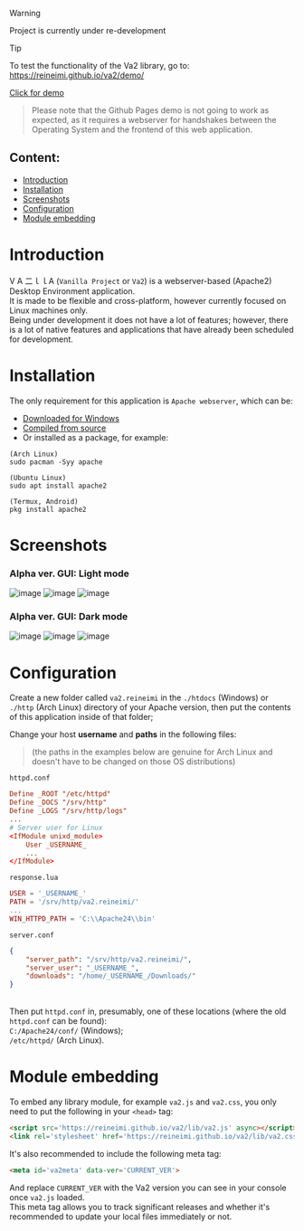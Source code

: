 > [!WARNING]
> Project is currently under re-development

> [!TIP]
> To test the functionality of the Va2 library, go to: https://reineimi.github.io/va2/demo/

[Click for demo](https://reineimi.github.io/va2/)
> Please note that the Github Pages demo is not going to work as expected, as it requires a webserver
> for handshakes between the Operating System and the frontend of this web application.

## Content:
- [Introduction](https://github.com/reineimi/va2/tree/main?tab=readme-ov-file#introduction)
- [Installation](https://github.com/reineimi/va2/tree/main?tab=readme-ov-file#installation)
- [Screenshots](https://github.com/reineimi/va2/tree/main?tab=readme-ov-file#screenshots)
- [Configuration](https://github.com/reineimi/va2/tree/main?tab=readme-ov-file#configuration)
- [Module embedding](https://github.com/reineimi/va2/tree/main?tab=readme-ov-file#module-embedding)

# Introduction
V A 二ｌｌA (`Vanilla Project` or `Va2`) is a webserver-based (Apache2) Desktop Environment application.<br>
It is made to be flexible and cross-platform, however currently focused on Linux machines only.<br>
Being under development it does not have a lot of features; however, there is a lot of native features and
applications that have already been scheduled for development.

# Installation
The only requirement for this application is `Apache webserver`, which can be:
- [Downloaded for Windows](https://www.apachelounge.com/download/)
- [Compiled from source](https://httpd.apache.org/download.cgi)
- Or installed as a package, for example:
```
(Arch Linux)
sudo pacman -Syy apache

(Ubuntu Linux)
sudo apt install apache2

(Termux, Android)
pkg install apache2
```

# Screenshots
### Alpha ver. GUI: Light mode
![image](https://github.com/reineimi/va2/assets/109428665/a7c1f508-bdc8-493c-8939-9e518f3cfe84)
![image](https://github.com/reineimi/va2/assets/109428665/0151d130-a53e-497f-845e-d521105f1700)
![image](https://github.com/reineimi/va2/assets/109428665/3e3462cc-6459-4913-8beb-f35ac5e06433)
### Alpha ver. GUI: Dark mode
![image](https://github.com/reineimi/va2/assets/109428665/8c4cf699-c194-4ee9-8034-1fedf2a01a3a)
![image](https://github.com/reineimi/va2/assets/109428665/5370bd6f-5151-4ab4-8159-c08ed4a8b503)
![image](https://github.com/reineimi/va2/assets/109428665/c85af16e-10e6-4d29-9e72-ae69bf6de56b)

# Configuration
Create a new folder called `va2.reineimi` in the `./htdocs` (Windows) or `./http` (Arch Linux) directory of your Apache version, then put the contents of this application inside of that folder;

Change your host **username** and **paths** in the following files:
> (the paths in the examples below are genuine for Arch Linux and doesn't have to be changed on those OS distributions)

`httpd.conf`
```conf
Define _ROOT "/etc/httpd"
Define _DOCS "/srv/http"
Define _LOGS "/srv/http/logs"
...
# Server user for Linux
<IfModule unixd_module>
	User _USERNAME_
	...
</IfModule>
```

`response.lua`
```lua
USER = '_USERNAME_'
PATH = '/srv/http/va2.reineimi/'
...
WIN_HTTPD_PATH = 'C:\\Apache24\\bin'
```

`server.conf`
```json
{
	"server_path": "/srv/http/va2.reineimi/",
	"server_user": "_USERNAME_",
	"downloads": "/home/_USERNAME_/Downloads/"
}
```

<br>Then put `httpd.conf` in, presumably, one of these locations (where the old `httpd.conf` can be found):<br>
`C:/Apache24/conf/` (Windows);<br>
`/etc/httpd/` (Arch Linux).

# Module embedding
To embed any library module, for example `va2.js` and `va2.css`, you only need to put the following in your `<head>` tag:
```html
<script src='https://reineimi.github.io/va2/lib/va2.js' async></script>
<link rel='stylesheet' href='https://reineimi.github.io/va2/lib/va2.css'>
```
It's also recommended to include the following meta tag:
```html
<meta id='va2meta' data-ver='CURRENT_VER'>
```
And replace `CURRENT_VER` with the Va2 version you can see in your console once `va2.js` loaded.<br>
This meta tag allows you to track significant releases and whether it's recommended to update your local files immediately or not.
